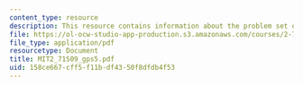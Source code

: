 ```yaml
---
content_type: resource
description: This resource contains information about the problem set of optics.
file: https://ol-ocw-studio-app-production.s3.amazonaws.com/courses/2-71-optics-spring-2009/158ce667cff5f11bdf4350f8dfdb4f53_MIT2_71S09_gps5.pdf
file_type: application/pdf
resourcetype: Document
title: MIT2_71S09_gps5.pdf
uid: 158ce667-cff5-f11b-df43-50f8dfdb4f53
---
```

